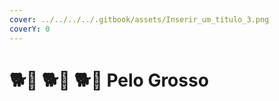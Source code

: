 ```yaml
---
cover: ../../../../.gitbook/assets/Inserir_um_titulo_3.png
coverY: 0
---
```


# 🐕🦺 🐕🦺 🐕🦺 Pelo Grosso


